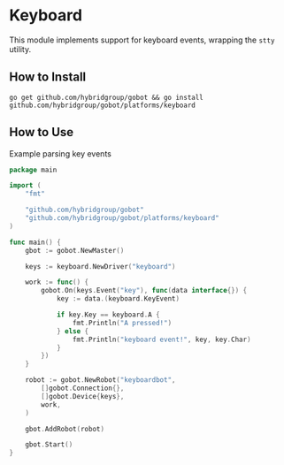 # Keyboard

This module implements support for keyboard events, wrapping the `stty` utility.

## How to Install

```
go get github.com/hybridgroup/gobot && go install github.com/hybridgroup/gobot/platforms/keyboard
```

## How to Use

Example parsing key events

```go
package main

import (
	"fmt"

	"github.com/hybridgroup/gobot"
	"github.com/hybridgroup/gobot/platforms/keyboard"
)

func main() {
	gbot := gobot.NewMaster()

	keys := keyboard.NewDriver("keyboard")

	work := func() {
		gobot.On(keys.Event("key"), func(data interface{}) {
			key := data.(keyboard.KeyEvent)

			if key.Key == keyboard.A {
				fmt.Println("A pressed!")
			} else {
				fmt.Println("keyboard event!", key, key.Char)
			}
		})
	}

	robot := gobot.NewRobot("keyboardbot",
		[]gobot.Connection{},
		[]gobot.Device{keys},
		work,
	)

	gbot.AddRobot(robot)

	gbot.Start()
}
```
